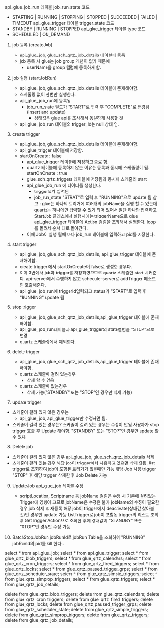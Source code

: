 api_glue_job_run 테이블 job_run_state 코드
 - STARTING | RUNNING | STOPPING | STOPPED | SUCCEEDED | FAILED | TIMEOUT
api_glue_trigger 테이블 trigger_state 코드
 - STANDBY | RUNNING |  STOPPED 
api_glue_trigger 테이블 type 코드
 - SCHEDULED | ON_DEMAND 





1. job 등록 (createJob)
   - api_glue_job, glue_sch_qrtz_job_details 테이블에 등록
   - job 등록 시 glue는 job group 개념이 없기 때문에 
      - userName을 group 컬럼에 등록하게 함.
   
2. job 실행 (startJobRun)
   - api_glue_job, glue_sch_qrtz_job_details 테이블에 존재해야함.
   - 스케줄링 없이 한번만 실행한다.
   - api_glue_job_run에 등록됨
     - job_run_state 필드가 "START"로 입력 후 "COMPLETE"로 변경됨(insert and update)
       - 상태값은 glue api를 조사해서 동일하게 사용할 것
   - api_glue_job_run 테이블의 trigger_Id는 null 상태 임.
   
3. create trigger 
   - api_glue_job, glue_sch_qrtz_job_details 테이블에 존재해야함.
   - api_glue_trigger 테이블에 저장함.
   - startOnCreate : false
      - api_glue_trigger 테이블에 저장하고 종료 함.
      - quartz 테이블에 등록하지 않는 이유는 등록과 동시에 스케줄링이 됨.
     startOnCreate : true
      - glue_sch_qrtz_triggers 테이블에 저장됨과 동시에 스케줄러 start
      - api_glue_job_run 에 데이터를 생성한다.
        - triggerId가 입력됨
        - job_run_state "STRAT"로 입력 후 "RUNNING"으로 update 됨
   참고 : 
      glue는 하나의 트리거에 여러개의 jobName을 실행 할 수 있는데
      quartz는 하나에만 입력할 수 있게 되어 있어서 일단 하나만 입력하고
      StartJob 클래스에서 실행시에는 triggerName으로 
      glue api_glue_trigger 테이블에 Action 컴럼을 조회해서 실행한다.
      loop를 돌려서 순서 대로 돌아간다.
      - 이때 Job이 실행 될때 마다 job_run 테이블에 입력하고 pid를 저장한다.
   
4. start trigger 
   - api_glue_job, glue_sch_qrtz_job_details, api_glue_trigger 테이블에 존재해야함.
   - create trigger 에서 startOnCreate이 false로 생성한 경우다.
   - 이미 3번에서 job과 trigger를 저장하였으므로 quartz 스케줄만 start 시켜준다. 
     api-server에서 수행하지 않고 schedule-server로 addTrigger 메소드만 호출해준다.
   - api_glue_job_run에 triggerId입력되고 status가 "START"로 입력 후 "RUNNING" update 됨
   
5. stop trigger 
   - api_glue_job, glue_sch_qrtz_job_details,api_glue_trigger 테이블에 존재해야함.
   - api_glue_job_run테이블과 api_glue_trigger의 state컬럼을 "STOP"으로 변경
   - quartz 스케줄링에서 제외한다.

6. delete trigger 
   - api_glue_job, glue_sch_qrtz_job_details,api_glue_trigger 테이블에 존재해야함.
   - quartz 스케줄이 걸려 있는경우
     - 삭제 할 수 없음
   - quartz 스케줄이 없는경우
     - 삭제 가능("STANDBY" 또는 "STOP"인 경우만 삭제 가능)
	 
7. update trigger
 - 스케줄이 걸려 있지 않은 경우는 
   - api_glue_job, api_glue_trigger만 수정하면 됨.
 - 스케줄이 걸려 있는 경우는?
    스케줄이 걸려 있는 경우는 수정이 안됨 
    사용자가 stop trigger 호출 후 Update 해야함.
	"STANDBY" 또는 "STOP"인 경우만 update 할 수 있다.

8. Delete job
 - 스케줄이 걸려 있지 않은 경우
   api_glue_job, glue_sch_qrtz_job_details 삭제
 - 스케줄이 걸려 있는 경우
   해당 job이 trigger에서 사용하고 있으면 삭제 않됨. 
   list trigger로 조회하여 job이 포함된 트리거가 없을때만 가능
   해당 Job 사용 trigger "STOP" 후 해당 trigger 삭제한 후 Job Delete 가능
	   
9. UpdateJob
  api_glue_job 테이블 수정
     - scriptLocation, Scriptname 등
  jobName 컬럼은 수정 시 기존에 걸려있는 Trigger에 영향이 크므로 jobName은 수정은 불가
  jobName의 수정이 필요한 경우 job 삭제 후 재등록 
  해당 job이 trigger에서 deactivate(상태값 찾아볼것)인 경우만 update 가능
	ListTrigger로 job이 포함된 trigger의 리스트 조회 후 
	GetTrigger Action으로 조회한 후에 상태값이 "STANDBY" 또는 "STOP"인 경우만 수정 가능

10. BatchStopJobRun
    jobRunId로 jobRun Table을 조회하여 "RUNNING" jobRunId의 pid를 kill 한다.. 
	 
	 
  


select * from api_glue_job;
select * from api_glue_trigger;
select * from glue_qrtz_blob_triggers;
select * from glue_qrtz_calendars;
select * from glue_qrtz_cron_triggers;
select * from glue_qrtz_fired_triggers;
select * from glue_qrtz_locks;
select * from glue_qrtz_paused_trigger_grps;
select * from glue_qrtz_scheduler_state;
select * from glue_qrtz_simple_triggers;
select * from glue_qrtz_simprop_triggers;
select * from glue_qrtz_triggers;
select * from glue_qrtz_job_details;


delete from glue_qrtz_blob_triggers;
delete from glue_qrtz_calendars;
delete from glue_qrtz_cron_triggers;
delete from glue_qrtz_fired_triggers;
delete from glue_qrtz_locks;
delete from glue_qrtz_paused_trigger_grps;
delete from glue_qrtz_scheduler_state;
delete from glue_qrtz_simple_triggers;
delete from glue_qrtz_simprop_triggers;
delete from glue_qrtz_triggers;
delete from glue_qrtz_job_details;